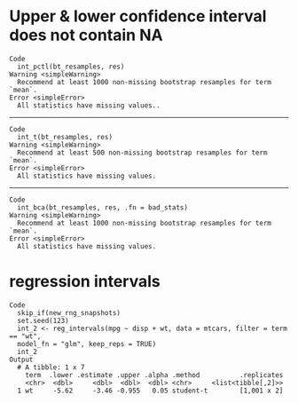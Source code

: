 # Upper & lower confidence interval does not contain NA

    Code
      int_pctl(bt_resamples, res)
    Warning <simpleWarning>
      Recommend at least 1000 non-missing bootstrap resamples for term `mean`.
    Error <simpleError>
      All statistics have missing values..

---

    Code
      int_t(bt_resamples, res)
    Warning <simpleWarning>
      Recommend at least 500 non-missing bootstrap resamples for term `mean`.
    Error <simpleError>
      All statistics have missing values.

---

    Code
      int_bca(bt_resamples, res, .fn = bad_stats)
    Warning <simpleWarning>
      Recommend at least 1000 non-missing bootstrap resamples for term `mean`.
    Error <simpleError>
      All statistics have missing values.

# regression intervals

    Code
      skip_if(new_rng_snapshots)
      set.seed(123)
      int_2 <- reg_intervals(mpg ~ disp + wt, data = mtcars, filter = term == "wt",
      model_fn = "glm", keep_reps = TRUE)
      int_2
    Output
      # A tibble: 1 x 7
        term  .lower .estimate .upper .alpha .method          .replicates
        <chr>  <dbl>     <dbl>  <dbl>  <dbl> <chr>     <list<tibble[,2]>>
      1 wt     -5.62     -3.46 -0.955   0.05 student-t        [1,001 x 2]

